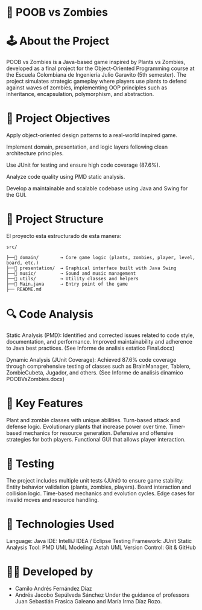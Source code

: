 # 🌱 POOB vs Zombies
# 🕹️ About the Project

POOB vs Zombies is a Java-based game inspired by Plants vs Zombies, developed as a final project for the Object-Oriented Programming course at the Escuela Colombiana de Ingeniería Julio Garavito (5th semester).
The project simulates strategic gameplay where players use plants to defend against waves of zombies, implementing OOP principles such as inheritance, encapsulation, polymorphism, and abstraction.

# 🎯 Project Objectives

Apply object-oriented design patterns to a real-world inspired game.

Implement domain, presentation, and logic layers following clean architecture principles.

Use JUnit for testing and ensure high code coverage (87.6%).

Analyze code quality using PMD static analysis.

Develop a maintainable and scalable codebase using Java and Swing for the GUI.

# 🧩 Project Structure
El proyecto esta estructurado de esta manera:
```text
src/

├──📂 domain/        → Core game logic (plants, zombies, player, level, board, etc.)
├──📂 presentation/  → Graphical interface built with Java Swing
├──📂 music/         → Sound and music management
├──📂 utils/         → Utility classes and helpers
├──📜 Main.java      → Entry point of the game       
├── README.md
```
 
# 🔍 Code Analysis

Static Analysis (PMD):
Identified and corrected issues related to code style, documentation, and performance.
Improved maintainability and adherence to Java best practices.
(See Informe de analisis estatico Final.docx)

Dynamic Analysis (JUnit Coverage):
Achieved 87.6% code coverage through comprehensive testing of classes such as BrainManager, Tablero, ZombieCubeta, Jugador, and others.
(See Informe de analisis dinamico POOBVsZombies.docx)

# 🧠 Key Features

Plant and zombie classes with unique abilities.
Turn-based attack and defense logic.
Evolutionary plants that increase power over time.
Timer-based mechanics for resource generation.
Defensive and offensive strategies for both players.
Functional GUI that allows player interaction.

# 🧪 Testing

The project includes multiple unit tests (JUnit) to ensure game stability:
Entity behavior validation (plants, zombies, players).
Board interaction and collision logic.
Time-based mechanics and evolution cycles.
Edge cases for invalid moves and resource handling.

# 🧰 Technologies Used

Language: Java
IDE: IntelliJ IDEA / Eclipse
Testing Framework: JUnit
Static Analysis Tool: PMD
UML Modeling: Astah UML
Version Control: Git & GitHub

# 👨‍💻 Developed by
- Camilo Andrés Fernández Díaz
- Andrés Jacobo Sepúlveda Sánchez
Under the guidance of professors Juan Sebastián Frasica Galeano and María Irma Díaz Rozo.
